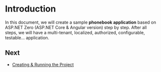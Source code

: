 # Introduction

In this document, we will create a sample **phonebook application**
based on ASP.NET Zero (ASP.NET Core & Angular version) step by step.
After all steps, we will have a multi-tenant, localized, authorized,
configurable, testable... application.

## Next

- [Creating & Running the Project](Developing-Step-By-Step-Angular-DevExtreme-Creating-Running-Project)